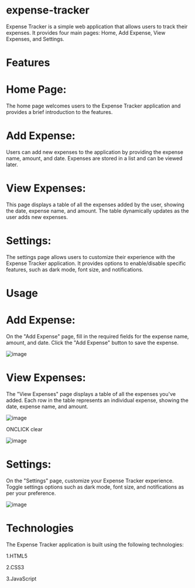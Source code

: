 # expense-tracker
   Expense Tracker is a simple web application that allows users to track their expenses. It provides four main pages: Home, Add Expense, View Expenses, and Settings.

# Features
# Home Page: 
  The home page welcomes users to the Expense Tracker application and provides a brief introduction to the features.
# Add Expense: 
  Users can add new expenses to the application by providing the expense name, amount, and date. Expenses are stored in a list and can be viewed later.
# View Expenses: 
  This page displays a table of all the expenses added by the user, showing the date, expense name, and amount. The table dynamically updates as the user adds new expenses.
# Settings: 
  The settings page allows users to customize their experience with the Expense Tracker application. It provides options to enable/disable specific features, such as dark mode, font size, and notifications. 

# Usage
# Add Expense: 
  On the "Add Expense" page, fill in the required fields for the expense name, amount, and date. Click the "Add Expense" button to save the expense.

![image](https://github.com/uvasri1314/expense-tracker/assets/100514864/97ccbbb5-3046-430b-b3b3-6004ccb3ab25)

# View Expenses: 
  The "View Expenses" page displays a table of all the expenses you've added. Each row in the table represents an individual expense, showing the date, expense name, and amount.

![image](https://github.com/uvasri1314/expense-tracker/assets/100514864/4c79241b-f1a7-4c2d-8721-d751d17f9f84)

ONCLICK clear 
    
![image](https://github.com/uvasri1314/expense-tracker/assets/100514864/3b2f9a24-1773-43f4-930a-94b6502fa09e)

# Settings: 
  On the "Settings" page, customize your Expense Tracker experience. Toggle settings options such as dark mode, font size, and notifications as per your preference.
    
![image](https://github.com/uvasri1314/expense-tracker/assets/100514864/8846556d-180f-4173-b063-9ce19a6681c6)

# Technologies
The Expense Tracker application is built using the following technologies:

1.HTML5

2.CSS3

3.JavaScript  
